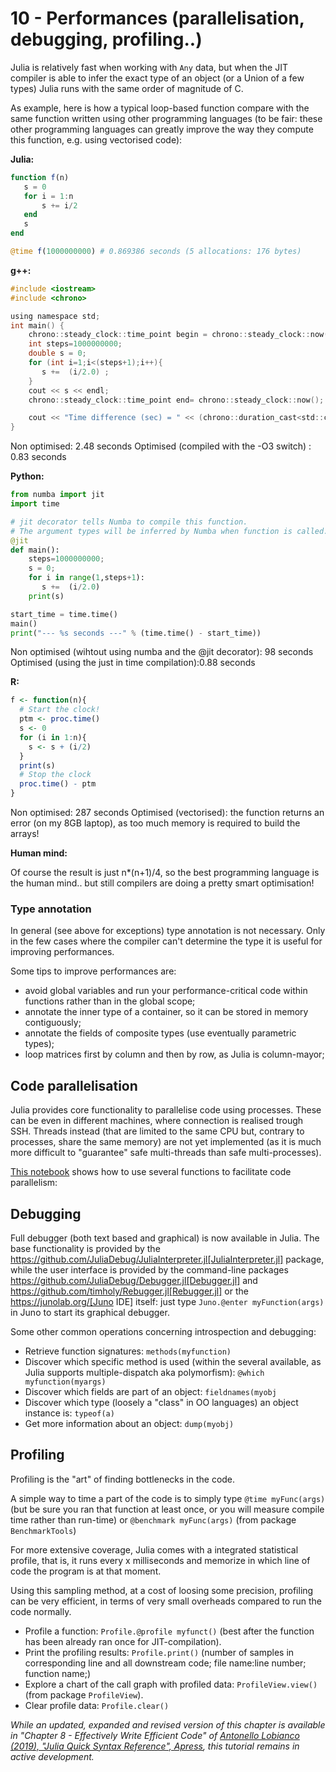 # 10 - Performances \(parallelisation, debugging, profiling..\)

Julia is relatively fast when working with `Any` data, but when the JIT compiler is able to infer the exact type of an object \(or a Union of a few types\) Julia runs with the same order of magnitude of C.

As example, here is how a typical loop-based function compare with the same function written using  other programming languages (to be fair: these other programming languages can greatly improve the way they compute this function, e.g. using vectorised code):

**Julia:**

```julia
function f(n)
   s = 0
   for i = 1:n
       s += i/2
   end
   s
end

@time f(1000000000) # 0.869386 seconds (5 allocations: 176 bytes)
```

**g++:**

```C
#include <iostream>
#include <chrono>

using namespace std;
int main() {
    chrono::steady_clock::time_point begin = chrono::steady_clock::now();
    int steps=1000000000;
    double s = 0;
    for (int i=1;i<(steps+1);i++){
       s +=  (i/2.0) ;
    }
    cout << s << endl;
    chrono::steady_clock::time_point end= chrono::steady_clock::now();

    cout << "Time difference (sec) = " << (chrono::duration_cast<std::chrono::microseconds>(end - begin).count()) /1000000.0  << endl;
}
```

Non optimised: 2.48 seconds Optimised \(compiled with the -O3 switch\) : 0.83 seconds

**Python:**

```python
from numba import jit
import time

# jit decorator tells Numba to compile this function.
# The argument types will be inferred by Numba when function is called.
@jit
def main():
    steps=1000000000;
    s = 0;
    for i in range(1,steps+1):
       s +=  (i/2.0)
    print(s)

start_time = time.time()
main()
print("--- %s seconds ---" % (time.time() - start_time))
```

Non optimised \(wihtout using numba and the @jit decorator\): 98 seconds Optimised \(using the just in time compilation\):0.88 seconds

**R:**

```R
f <- function(n){
  # Start the clock!
  ptm <- proc.time()
  s <- 0
  for (i in 1:n){
    s <- s + (i/2)
  }
  print(s)
  # Stop the clock
  proc.time() - ptm
}
```

Non optimised: 287 seconds Optimised \(vectorised\): the function returns an error \(on my 8GB laptop\), as too much memory is required to build the arrays!

**Human mind:**

Of course the result is just n\*\(n+1\)/4, so the best programming language is the human mind.. but still compilers are doing a pretty smart optimisation!


### Type annotation

In general (see above for exceptions) type annotation is not necessary. Only in the few cases where the compiler can't determine the type it is useful for improving performances.

Some tips to improve performances are:

- avoid global variables and run your performance-critical code within functions rather than in the global scope;
- annotate the inner type of a container, so it can be stored in memory contiguously;
- annotate the fields of composite types (use eventually parametric types);
- loop matrices first by column and then by row, as Julia is column-mayor;

## Code parallelisation

Julia provides core functionality to parallelise code using processes. These can be even in different machines, where connection is realised trough SSH. Threads instead \(that are limited to the same CPU but, contrary to processes, share the same memory\) are not yet implemented \(as it is much more difficult to "guarantee" safe multi-threads than safe multi-processes\).

[This notebook](http://nbviewer.jupyter.org/github/sylvaticus/juliatutorial/blob/master/assets/Parallel%20computing.ipynb) shows how to use several functions to facilitate code parallelism:

## Debugging

Full debugger (both text based and graphical) is now available in Julia. The base functionality is provided by the https://github.com/JuliaDebug/JuliaInterpreter.jl[JuliaInterpreter.jl] package, while the user interface is provided by the command-line packages https://github.com/JuliaDebug/Debugger.jl[Debugger.jl] and https://github.com/timholy/Rebugger.jl[Rebugger.jl] or the https://junolab.org/[Juno IDE] itself: just type `Juno.@enter myFunction(args)` in Juno to start its graphical debugger.

Some other common operations concerning introspection and debugging:

* Retrieve function signatures: `methods(myfunction)`
* Discover which specific method is used \(within the several available, as Julia supports multiple-dispatch aka polymorfism\): `@which myfunction(myargs)`
* Discover which fields are part of an object: `fieldnames(myobj`
* Discover which type \(loosely a "class" in OO languages\) an object instance is: `typeof(a)`
* Get more information about an object: `dump(myobj)`

## Profiling

Profiling is the "art" of finding bottlenecks in the code.

A simple way to time a part of the code is to simply type `@time myFunc(args)` \(but be sure you ran that function at least once, or you will measure compile time rather than run-time\) or `@benchmark myFunc(args)` \(from package `BenchmarkTools`\)

For more extensive coverage, Julia comes with a integrated statistical profile, that is, it runs every x milliseconds and memorize in which line of code the program is at that moment.

Using this sampling method, at a cost of loosing some precision, profiling can be very efficient, in terms of very small overheads compared to run the code normally.

* Profile a function: `Profile.@profile myfunct()` \(best after the function has been already ran once for JIT-compilation\).
* Print the profiling results: `Profile.print()` \(number of samples in corresponding line and all downstream code; file name:line number; function name;\)
* Explore a chart of the call graph with profiled data: `ProfileView.view()` \(from package `ProfileView`\).
* Clear profile data: `Profile.clear()`

_While an updated, expanded and revised version of this chapter is available in "Chapter 8 - Effectively Write Efficient Code" of [Antonello Lobianco (2019), "Julia Quick Syntax Reference", Apress](https://julia-book.com), this tutorial remains in active development._

